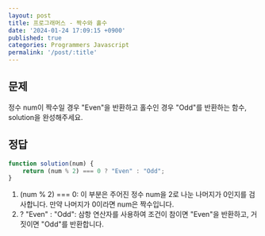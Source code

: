 ```yaml
---
layout: post
title: 프로그래머스 - 짝수와 홀수
date: '2024-01-24 17:09:15 +0900'
published: true
categories: Programmers Javascript
permalink: '/post/:title'
---
```

## 문제
정수 num이 짝수일 경우 "Even"을 반환하고 홀수인 경우 "Odd"를 반환하는 함수, solution을 완성해주세요.

## 정답   
```javascript
function solution(num) {
    return (num % 2) === 0 ? "Even" : "Odd";
}
```
1. (num % 2) === 0: 이 부분은 주어진 정수 num을 2로 나눈 나머지가 0인지를 검사합니다. 만약 나머지가 0이라면 num은 짝수입니다.
2. ? "Even" : "Odd": 삼항 연산자를 사용하여 조건이 참이면 "Even"을 반환하고, 거짓이면 "Odd"를 반환합니다.